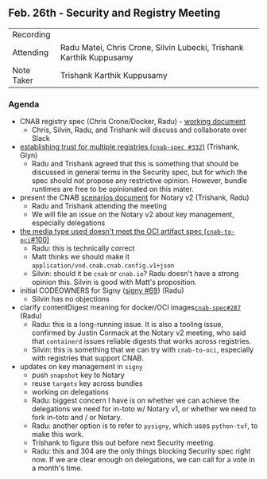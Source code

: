 ## Feb. 26th - Security and Registry Meeting

|  |  |
| -------- | -------- |
| Recording  | |
| Attending  | Radu Matei, Chris Crone, Silvin Lubecki, Trishank Karthik Kuppusamy |
| Note Taker | Trishank Karthik Kuppusamy |

### Agenda

- CNAB registry spec (Chris Crone/Docker, Radu) - [working document](https://hackmd.io/@UttpSA1cSfWU-VNqaNJATw/HySy-hQEI/edit)
    - Chris, Silvin, Radu, and Trishank will discuss and collaborate over Slack
- [establishing trust for multiple registries (`cnab-spec #332`)](https://github.com/cnabio/cnab-spec/pull/332) (Trishank, Glyn)
    - Radu and Trishank agreed that this is something that should be discussed in general terms in the Security spec, but for which the spec should not propose any restrictive opinion. However, bundle runtimes are free to be opinionated on this mater.
- present the CNAB [scenarios document](https://hackmd.io/@radu/By3G7Ni7L) for Notary v2 (Trishank, Radu)
    - Radu and Trishank attending the meeting
    - We will file an issue on the Notary v2 about key management, especially delegations
- [the media type used doesn't meet the OCI artifact spec (`cnab-to-oci`#100)](https://github.com/cnabio/cnab-to-oci/issues/100)
    - Radu: this is technically correct
    - Matt thinks we should make it `application/vnd.cnab.cnab.config.v1+json`
    - Silvin: should it be `cnab` or `cnab.io`? Radu doesn't have a strong opinion this. Silvin is good with Matt's proposition.
- initial CODEOWNERS for Signy ([signy #69](https://github.com/cnabio/signy/pull/69)) (Radu)
    - Silvin has no objections
- clarify contentDigest meaning for docker/OCI images[`cnab-spec#287`](https://github.com/cnabio/cnab-spec/issues/287) (Radu)
    - Radu: this is a long-running issue. It is also a tooling issue, confirmed by Justin Cormack at the Notary v2 meeting, who said that `containerd` issues reliable digests that works across registries.
    - Silvin: this is something that we can try with `cnab-to-oci`, especially with registries that support CNAB.
- updates on key management in `signy`
    - push `snapshot` key to Notary
    - reuse `targets` key across bundles
    - working on delegations
    - Radu: biggest concern I have is on whether we can achieve the delegations we need for in-toto w/ Notary v1, or whether we need to fork in-toto and / or Notary.
    - Radu: another option is to refer to `pysigny`, which uses `python-tuf`, to make this work.
    - Trishank to figure this out before next Security meeting.
    - Radu: this and 304 are the only things blocking Security spec right now. If we are clear enough on delegations, we can call for a vote in a month's time.
